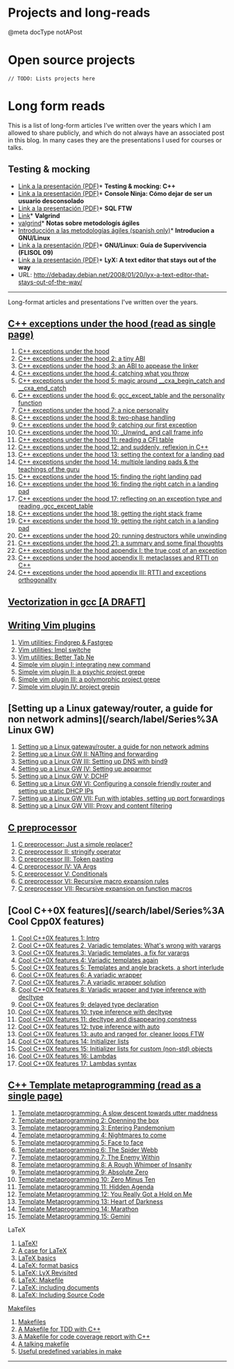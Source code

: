 # Projects and long-reads

@meta docType notAPost

# Open source projects

```
// TODO: Lists projects here
```

# Long form reads

This is a list of long-form articles I’ve written over the years which I am allowed to share publicly, and which do not always have an associated post in this blog. In many cases they are the presentations I used for courses or talks.

## Testing & mocking

* [Link a la presentación (PDF)](https://raw.githubusercontent.com/nicolasbrailo/powerpoint_monkey/master/testing/testing_mocking.pdf)* **Testing & mocking: C++**
* [Link a la presentación (PDF)](https://raw.githubusercontent.com/nicolasbrailo/powerpoint_monkey/master/cpp_testing/cpp_testing_mocking.pdf)* **Console Ninja: Cómo dejar de ser un usuario desconsolado**
* [Link a la presentación (PDF)](https://raw.githubusercontent.com/nicolasbrailo/powerpoint_monkey/master/bash_console_ninja/console_ninja.pdf)* **SQL FTW**
* [Link](https://raw.githubusercontent.com/nicolasbrailo/powerpoint_monkey/master/sql_intro/sql_ftw.pdf)* **Valgrind**
* [valgrind](https://raw.githubusercontent.com/nicolasbrailo/powerpoint_monkey/master/valgrind/valgrind.pdf)* **Notas sobre metodologís ágiles**
* [Introducción a las metodologías ágiles (spanish only)](https://raw.githubusercontent.com/nicolasbrailo/powerpoint_monkey/master/agile_methodologies_intro/metodologias_agiles.pdf)* **Introducion a GNU/Linux**
* [Link a la presentación (PDF)](https://raw.githubusercontent.com/nicolasbrailo/powerpoint_monkey/master/no_source/linux_survival_guide.pdf)* **GNU/Linux: Guía de Supervivencia (FLISOL 09)**
* [Link a la presentación (PDF)](https://raw.githubusercontent.com/nicolasbrailo/powerpoint_monkey/master/no_source/linux_survival_guide.pdf)* **LyX: A text editor that stays out of the way**
* URL: <http://debaday.debian.net/2008/01/20/lyx-a-text-editor-that-stays-out-of-the-way/>

---

Long-format articles and presentations I've written over the years.

[C++ exceptions under the hood (read as single page)](md_blog/youfoundadeadlink.md)
--------------------------------------------------------------------------------------

1. [C++ exceptions under the hood](md_blog/2013/0226_Cexceptionsunderthehood4catchingwhatyouthrow.md)
2. [C++ exceptions under the hood 2: a tiny ABI](md_blog/2013/0212_CexceptionsunderthehoodIIatinyABI.md)
3. [C++ exceptions under the hood 3: an ABI to appease the linker](md_blog/2013/0219_Cexceptionsunderthehood3anABItoappeasethelinker.md)
4. [C++ exceptions under the hood 4: catching what you throw](md_blog/2013/0226_Cexceptionsunderthehood4catchingwhatyouthrow.md)
5. [C++ exceptions under the hood 5: magic around \_\_cxa\_begin\_catch and \_\_cxa\_end\_catch](md_blog/2013/0305_Cexceptionsunderthehood5magicaround__cxa_begin_catchand__cxa_end_catch.md)
6. [C++ exceptions under the hood 6: gcc\_except\_table and the personality function](md_blog/2013/0319_Cexceptionsunderthehood7anicepersonality.md)
7. [C++ exceptions under the hood 7: a nice personality](md_blog/2013/0319_Cexceptionsunderthehood7anicepersonality.md)
8. [C++ exceptions under the hood 8: two-phase handling](md_blog/2013/0326_Cexceptionsunderthehood8twophasehandling.md)
9. [C++ exceptions under the hood 9: catching our first exception](md_blog/2013/0402_Cexceptionsunderthehood9catchingourfirstexception.md)
10. [C++ exceptions under the hood 10: \_Unwind\_ and call frame info](md_blog/2013/0409_Cexceptionsunderthehood10_Unwind_andcallframeinfo.md)
11. [C++ exceptions under the hood 11: reading a CFI table](md_blog/2013/0411_Cexceptionsunderthehood11readingaCFItable.md)
12. [C++ exceptions under the hood 12: and suddenly, reflexion in C++](md_blog/2013/0416_Cexceptionsunderthehood12andsuddenlyreflexioninC.md)
13. [C++ exceptions under the hood 13: setting the context for a landing pad](md_blog/2013/0425_Cexceptionsunderthehood13settingthecontextforalandingpad.md)
14. [C++ exceptions under the hood 14: multiple landing pads & the teachings of the guru](md_blog/2013/0423_Cexceptionsunderthehood14multiplelandingpadsamptheteachingsoftheguru.md)
15. [C++ exceptions under the hood 15: finding the right landing pad](md_blog/2013/0502_Cexceptionsunderthehood15findingtherightlandingpad.md)
16. [C++ exceptions under the hood 16: finding the right catch in a landing pad](md_blog/2013/0502_Cexceptionsunderthehood15findingtherightlandingpad.md)
17. [C++ exceptions under the hood 17: reflecting on an exception type and reading .gcc\_except\_table](md_blog/2013/0514_Cexceptionsunderthehood17reflectingonanexceptiontypeandreading.gcc_except_table.md)
18. [C++ exceptions under the hood 18: getting the right stack frame](md_blog/2013/0516_Cexceptionsunderthehood18gettingtherightstackframe.md)
19. [C++ exceptions under the hood 19: getting the right catch in a landing pad](md_blog/2013/0516_Cexceptionsunderthehood18gettingtherightstackframe.md)
20. [C++ exceptions under the hood 20: running destructors while unwinding](md_blog/2013/0528_Cexceptionsunderthehood20runningdestructorswhileunwinding.md)
21. [C++ exceptions under the hood 21: a summary and some final thoughts](md_blog/2013/0604_Cexceptionsunderthehood21asummaryandsomefinalthoughts.md)
22. [C++ exceptions under the hood appendix I: the true cost of an exception](md_blog/2013/0611_CexceptionsunderthehoodappendixIthetruecostofanexception.md)
23. [C++ exceptions under the hood appendix II: metaclasses and RTTI on C++](md_blog/2013/0613_CexceptionsunderthehoodappendixIImetaclassesandRTTIonC.md)
24. [C++ exceptions under the hood appendix III: RTTI and exceptions orthogonality](md_blog/2013/0725_CexceptionsunderthehoodappendixIIIRTTIandexceptionsorthogonality.md)

[Vectorization in gcc [A DRAFT]](md_blog/youfoundadeadlink.md)
--------------------------------------------------------------

[Writing Vim plugins](md_blog/youfoundadeadlink.md)
--------------------------------------------------

1. [Vim utilities: Findgrep & Fastgrep](md_blog/2016/0706_VimutilitiesFindgrepFastgrep.md)
2. [Vim utilities: Impl switche](md_blog/2016/0704_VimutilitiesImplswitcher.md)
3. [Vim utilities: Better Tab Ne](md_blog/2016/0701_VimutilitiesBetterTabNew.md)
4. [Simple vim plugin I: integrating new command](md_blog/2016/1124_SimplevimpluginIintegratingnewcommands.md)
5. [Simple vim plugin II: a psychic project grepe](md_blog/2016/1129_SimplevimpluginIIapsychicprojectgreper.md)
6. [Simple vim plugin III: a polymorphic project grepe](md_blog/2016/1130_SimplevimpluginIIIapolymorphicprojectgreper.md)
7. [Simple vim plugin IV: project grepin](md_blog/2016/1201_SimplevimpluginIVprojectgreping.md)

[Setting up a Linux gateway/router, a guide for non network admins](/search/label/Series%3A Linux GW)
-----------------------------------------------------------------------------------------------------

1. [Setting up a Linux gateway/router, a guide for non network admins](md_blog/2013/0926_SettingupaLinuxgatewayrouteraguidefornonnetworkadmins.md)
2. [Setting up a Linux GW II: NATting and forwarding](md_blog/2013/1003_SettingupaLinuxGWIINATtingandforwarding.md)
3. [Setting up a Linux GW III: Setting up DNS with bind9](md_blog/2013/1010_SettingupaLinuxGWIIISettingupDNSwithbind9.md)
4. [Setting up a Linux GW IV: Setting up apparmor](md_blog/2013/1017_SettingupaLinuxGWIVSettingupapparmor.md)
5. [Setting up a Linux GW V: DCHP](md_blog/2013/1024_SettingupaLinuxGWVDCHP.md)
6. [Setting up a Linux GW VI: Configuring a console friendly router and setting up static DHCP IPs](md_blog/2013/1031_SettingupaLinuxGWVIConfiguringaconsolefriendlyrouterandsettingupstaticDHCPIPs.md)
7. [Setting up a Linux GW VII: Fun with iptables, setting up port forwardings](md_blog/2013/1107_SettingupaLinuxGWVIIFunwithiptablessettingupportforwardings.md)
8. [Setting up a Linux GW VIII: Proxy and content filtering](md_blog/2013/1114_SettingupaLinuxGWVIIIProxyandcontentfiltering.md)

[C preprocessor](md_blog/youfoundadeadlink.md)
------------------------------------------------------

1. [C preprocessor: Just a simple replacer?](md_blog/2013/0820_CpreprocessorJustasimplereplacer.md)
2. [C preprocessor II: stringify operator](md_blog/2013/0827_CpreprocessorIIstringifyoperator.md)
3. [C preprocessor III: Token pasting](md_blog/2013/0902_CpreprocessorIIITokenpasting.md)
4. [C preprocessor IV: VA Args](md_blog/2013/0910_CpreprocessorIVVAArgs.md)
5. [C preprocessor V: Conditionals](md_blog/2013/0917_CpreprocessorVConditionals.md)
6. [C preprocessor VI: Recursive macro expansion rules](md_blog/2013/0924_CpreprocessorVIRecursivemacroexpansionrules.md)
7. [C preprocessor VII: Recursive expansion on function macros](md_blog/2013/1001_CpreprocessorVIIRecursiveexpansiononfunctionmacros.md)

[Cool C++0X features](/search/label/Series%3A Cool Cpp0X features)
------------------------------------------------------------------

1. [Cool C++0X features 1: Intro](md_blog/2011/0418_CoolC0XfeaturesIIntro.md)
2. [Cool C++0X features 2, Variadic templates: What's wrong with varargs](md_blog/2011/0419_CoolC0XfeaturesIIVariadictemplatesWhat39swrongwithvarargs.md)
3. [Cool C++0X features 3: Variadic templates, a fix for varargs](md_blog/2011/0426_CoolC0XfeaturesIIIVariadictemplatesafixforvarargs.md)
4. [Cool C++0X features 4: Variadic templates again](md_blog/2011/0503_CoolC0XfeaturesIVVariadictemplatesagain.md)
5. [Cool C++0X features 5: Templates and angle brackets, a short interlude](md_blog/2011/0510_CoolC0XfeaturesVTemplatesandanglebracketsashortinterlude.md)
6. [Cool C++0X features 6: A variadic wrapper](md_blog/2011/0531_CoolC0XfeaturesVIIIVariadicwrapperandtypeinferencewithdecltype.md)
7. [Cool C++0X features 7: A variadic wrapper solution](md_blog/2011/0531_CoolC0XfeaturesVIIIVariadicwrapperandtypeinferencewithdecltype.md)
8. [Cool C++0X features 8: Variadic wrapper and type inference with decltype](md_blog/2011/0531_CoolC0XfeaturesVIIIVariadicwrapperandtypeinferencewithdecltype.md)
9. [Cool C++0X features 9: delayed type declaration](md_blog/2011/0607_CoolC0XfeaturesIXdelayedtypedeclaration.md)
10. [Cool C++0X features 10: type inference with decltype](md_blog/2011/0610_CoolC0XfeaturesXtypeinferencewithdecltype.md)
11. [Cool C++0X features 11: decltype and disappearing constness](md_blog/2011/0927_CoolC0XfeaturesXIdecltypeanddisappearingconstness.md)
12. [Cool C++0X features 12: type inference with auto](md_blog/2011/1004_CoolC0XfeaturesXIItypeinferencewithauto.md)
13. [Cool C++0X features 13: auto and ranged for, cleaner loops FTW](md_blog/2012/1129_CoolC0XfeaturesXIIIautoandrangedforcleanerloopsFTW.md)
14. [Cool C++0X features 14: Initializer lists](md_blog/2011/1011_CoolC0XfeaturesXIVInitializerlists.md)
15. [Cool C++0X features 15: Initializer lists for custom (non-std) objects](md_blog/2011/1018_CoolC0XfeaturesXVInitializerlistsforcustomnonstdobjects.md)
16. [Cool C++0X features 16: Lambdas](md_blog/2013/0108_CoolC0XfeaturesXVILambdas.md)
17. [Cool C++0X features 17: Lambdas syntax](md_blog/2013/0110_CoolC0XfeaturesXVIILambdassyntax.md)

[C++ Template metaprogramming (read as a single page)](md_blog/youfoundadeadlink.md)
------------------------------------------------------------------------------------------

1. [Template metaprogramming: A slow descent towards utter maddness](md_blog/2010/0415_TemplatemetaprogrammingAslowdescenttowardsuttermaddness.md)
2. [Template metaprogramming 2: Openning the box](md_blog/2010/0422_TemplatemetaprogrammingIIOpenningthebox.md)
3. [Template metaprogramming 3: Entering Pandemonium](md_blog/2010/0429_TemplatemetaprogrammingIIIEnteringPandemonium.md)
4. [Template metaprogramming 4: Nightmares to come](md_blog/2010/0506_TemplatemetaprogrammingIVNightmarestocome.md)
5. [Template metaprogramming 5: Face to face](md_blog/2010/0512_TemplatemetaprogrammingVFacetoface.md)
6. [Template metaprogramming 6: The Spider Webb](md_blog/2010/0520_TemplatemetaprogrammingVITheSpiderWebb.md)
7. [Template metaprogramming 7: The Enemy Within](md_blog/2010/0527_TemplatemetaprogrammingVIITheEnemyWithin.md)
8. [Template metaprogramming 8: A Rough Whimper of Insanity](md_blog/2010/0603_TemplatemetaprogrammingVIIIARoughWhimperofInsanity.md)
9. [Template metaprogramming 9: Absolute Zero](md_blog/2010/0610_TemplatemetaprogrammingIXAbsoluteZero.md)
10. [Template metaprogramming 10: Zero Minus Ten](md_blog/2010/0617_TemplatemetaprogrammingXZeroMinusTen.md)
11. [Template metaprogramming 11: Hidden Agenda](md_blog/2010/0720_TemplatemetaprogrammingXIHiddenAgenda.md)
12. [Template Metaprogramming 12: You Really Got a Hold on Me](md_blog/2010/0824_TemplateMetaprogrammingXIIYouReallyGotaHoldonMe.md)
13. [Template Metaprogramming 13: Heart of Darkness](md_blog/2010/0831_TemplateMetaprogrammingXIIIHeartofDarkness.md)
14. [Template Metaprogramming 14: Marathon](md_blog/2010/0914_TemplateMetaprogrammingXIVMarathon.md)
15. [Template Metaprogramming 15: Gemini](md_blog/2010/0923_TemplateMetaprogrammingXVGemini.md)

LaTeX
1. [LaTeX!](md_blog/2009/0512_LaTeX.md)
2. [A case for LaTeX](md_blog/2009/0521_AcaseforLaTeX.md)
3. [LaTeX basics](md_blog/2009/0528_LaTeXbasics.md)
4. [LaTeX: format basics](md_blog/2009/0622_LaTeXformatbasics.md)
5. [LaTeX: LyX Revisited](md_blog/2009/0629_LaTeXLyXRevisited.md)
6. [LaTeX: Makefile](md_blog/2009/0702_LaTeXMakefile.md)
7. [LaTeX: including documents](md_blog/2009/0707_LaTeXincludingdocuments.md)
8. [LaTeX: Including Source Code](md_blog/2009/0709_LaTeXIncludingSourceCode.md)

[Makefiles](/search/label/Makefiles)
1. [Makefiles](md_blog/2011/0818_Makefiles.md)
2. [A Makefile for TDD with C++](md_blog/2011/0822_AMakefileforTDDwithC.md)
3. [A Makefile for code coverage report with C++](md_blog/2011/0830_AMakefileforcodecoveragereportwithC.md)
4. [A talking makefile](md_blog/2011/0906_Atalkingmakefile.md)
5. [Useful predefined variables in make](md_blog/2015/0623_Usefulpredefinedvariablesinmake.md)
-------------------------------------------------------------------------------------------------------------------------------------------------------------------------------------------------------------------------------------------------------------------------------------------------------------------------------------------------------------------------------------------------------------------------------------------------------------------------------------------------------------------------------------------------------------------------------------------------------------------------------------------------------------------------------------------------------------------------------------------------------------------------------------------------------------------------------------------------------------------------------------------------------------------------------------------------------------------------------------------------------------------------------------------------------------------------------------------


